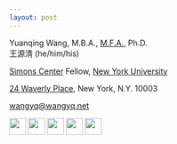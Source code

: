 ```yaml
---
layout: post
---
```


Yuanqing Wang, M.B.A., [M.F.A.](https://osf.io/nq4sx/), Ph.D. <br>
王源清 (he/him/his)

[Simons Center](https://wp.nyu.edu/sccpc/) Fellow, [New York University](https://www.nyu.edu)

[24 Waverly Place](https://goo.gl/maps/ix44mrT9RyETabjT8), New York, N.Y. 10003

[wangyq@wangyq.net](mailto:wangyq@wangyq.net)



<a href="https://github.com/yuanqing-wang/"><img src ="https://edent.github.io/SuperTinyIcons/images/png/github.png" height=30></a>
<a href="https://scholar.google.com/citations?user=Njp5EY4AAAAJ&hl=en"><img src="https://edent.github.io/SuperTinyIcons/images/svg/google_scholar.svg" height=30></a>
<a href="https://twitter.com/yuanqingwang"><img src="https://edent.github.io/SuperTinyIcons/images/svg/twitter.svg" height=30></a>
<a href="https://www.linkedin.com/in/yuanqing-wang/"><img src="https://edent.github.io/SuperTinyIcons/images/svg/linkedin.svg" height=30></a>
<a href="https://calendly.com/yuanqingwang"><img src="https://edent.github.io/SuperTinyIcons/images/svg/google_calendar.svg" height=30></a>

